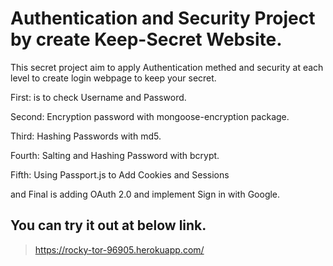 # Authentication and Security Project by create Keep-Secret Website.
This secret project aim to apply Authentication methed and security at each level to create login webpage to keep your secret.

<p> First: is to check Username and Password. </p>
<p>Second: Encryption password with mongoose-encryption package. </p>
<p>Third: Hashing Passwords with  md5. </p>
<p>Fourth: Salting and Hashing Password with bcrypt. </p>
<p>Fifth: Using Passport.js to Add Cookies and Sessions </p>
<p>and Final is adding OAuth 2.0 and implement Sign in with Google. </p>

## You can try it out at below link.
> https://rocky-tor-96905.herokuapp.com/
